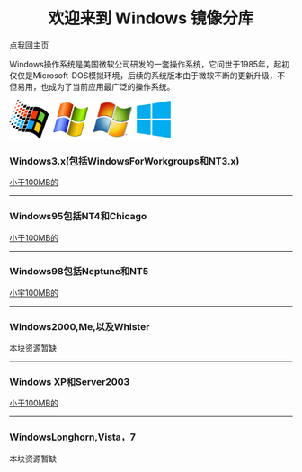 <center><h1>欢迎来到 Windows 镜像分库</h1></center>
<a href="https://diamondda.github.io">点我回主页</a>
<p>Windows操作系统是美国微软公司研发的一套操作系统，它问世于1985年，起初仅仅是Microsoft-DOS模拟环境，后续的系统版本由于微软不断的更新升级，不但易用，也成为了当前应用最广泛的操作系统。</p>
<img src="/img/95.png" alt="Pulpit rock" width="70" height="70">
<img src="/img/xp.png" alt="Pulpit rock" width="70" height="70">
<img src="/img/win7.png" alt="Pulpit rock" width="70" height="70">
<img src="/img/win8.png" alt="Pulpit rock" width="70" height="70">
<h3>Windows3.x(包括WindowsForWorkgroups和NT3.x)</h3>
<a href="https://wwe.lanzous.com/b00zrqa9i">小于100MB的</a>
<hr>
<h3>Windows95包括NT4和Chicago</h3>
<a href="https://wwe.lanzous.com/b00zrqala">小于100MB的</a>
<hr>
<h3>Windows98包括Neptune和NT5</h3>
<a href="https://wwe.lanzous.com/b00zrqbbg">小宇100MB的</a>
<hr>
<h3>Windows2000,Me,以及Whister</h3>
本块资源暂缺
<hr>
<h3>Windows XP和Server2003</h3>
<a href="https://www.lanzoux.com/b00zsl60b">小于100MB的</a>
<hr>
<h3>WindowsLonghorn,Vista，7</h3>
本块资源暂缺

